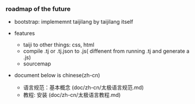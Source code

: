 ### roadmap of the future
  * bootstrap: implememnt taijilang by taijilang itself

  * features
	* taiji to other things: css, html
	* compile .tj or .tj.json to .js( diffenent from running .tj and generate a .js)
	* sourcemap

  * document
    below is chinese(zh-cn) 
    * 语言规范：基本概念 (doc/zh-cn/太极语言规范.md)
    * 教程: 安装 (doc/zh-cn/太极语言教程.md)